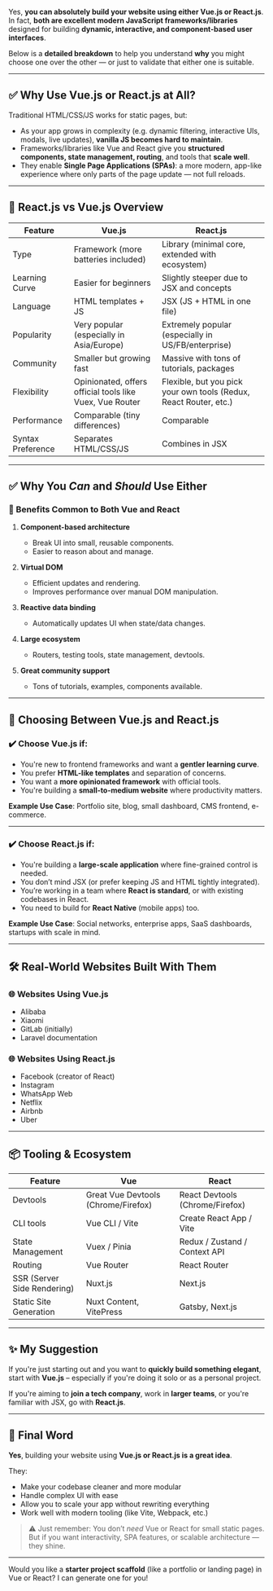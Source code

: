 Yes, **you can absolutely build your website using either Vue.js or React.js**. In fact, **both are excellent modern JavaScript frameworks/libraries** designed for building **dynamic, interactive, and component-based user interfaces**.

Below is a **detailed breakdown** to help you understand **why** you might choose one over the other — or just to validate that either one is suitable.

---

## ✅ Why Use Vue.js or React.js at All?

Traditional HTML/CSS/JS works for static pages, but:

* As your app grows in complexity (e.g. dynamic filtering, interactive UIs, modals, live updates), **vanilla JS becomes hard to maintain**.
* Frameworks/libraries like Vue and React give you **structured components, state management, routing**, and tools that **scale well**.
* They enable **Single Page Applications (SPAs)**: a more modern, app-like experience where only parts of the page update — not full reloads.

---

## 🔄 React.js vs Vue.js Overview

| Feature           | Vue.js                                                   | React.js                                                          |
| ----------------- | -------------------------------------------------------- | ----------------------------------------------------------------- |
| Type              | Framework (more batteries included)                      | Library (minimal core, extended with ecosystem)                   |
| Learning Curve    | Easier for beginners                                     | Slightly steeper due to JSX and concepts                          |
| Language          | HTML templates + JS                                      | JSX (JS + HTML in one file)                                       |
| Popularity        | Very popular (especially in Asia/Europe)                 | Extremely popular (especially in US/FB/enterprise)                |
| Community         | Smaller but growing fast                                 | Massive with tons of tutorials, packages                          |
| Flexibility       | Opinionated, offers official tools like Vuex, Vue Router | Flexible, but you pick your own tools (Redux, React Router, etc.) |
| Performance       | Comparable (tiny differences)                            | Comparable                                                        |
| Syntax Preference | Separates HTML/CSS/JS                                    | Combines in JSX                                                   |

---

## ✅ Why You *Can* and *Should* Use Either

### 🌱 Benefits Common to Both Vue and React

1. **Component-based architecture**

   * Break UI into small, reusable components.
   * Easier to reason about and manage.

2. **Virtual DOM**

   * Efficient updates and rendering.
   * Improves performance over manual DOM manipulation.

3. **Reactive data binding**

   * Automatically updates UI when state/data changes.

4. **Large ecosystem**

   * Routers, testing tools, state management, devtools.

5. **Great community support**

   * Tons of tutorials, examples, components available.

---

## 🧠 Choosing Between Vue.js and React.js

### ✔️ Choose **Vue.js** if:

* You're new to frontend frameworks and want a **gentler learning curve**.
* You prefer **HTML-like templates** and separation of concerns.
* You want a **more opinionated framework** with official tools.
* You're building a **small-to-medium website** where productivity matters.

**Example Use Case**:
Portfolio site, blog, small dashboard, CMS frontend, e-commerce.

---

### ✔️ Choose **React.js** if:

* You're building a **large-scale application** where fine-grained control is needed.
* You don’t mind JSX (or prefer keeping JS and HTML tightly integrated).
* You’re working in a team where **React is standard**, or with existing codebases in React.
* You need to build for **React Native** (mobile apps) too.

**Example Use Case**:
Social networks, enterprise apps, SaaS dashboards, startups with scale in mind.

---

## 🛠️ Real-World Websites Built With Them

### 🌐 Websites Using Vue.js

* Alibaba
* Xiaomi
* GitLab (initially)
* Laravel documentation

### 🌐 Websites Using React.js

* Facebook (creator of React)
* Instagram
* WhatsApp Web
* Netflix
* Airbnb
* Uber

---

## 📦 Tooling & Ecosystem

| Feature                     | Vue                                 | React                           |
| --------------------------- | ----------------------------------- | ------------------------------- |
| Devtools                    | Great Vue Devtools (Chrome/Firefox) | React Devtools (Chrome/Firefox) |
| CLI tools                   | Vue CLI / Vite                      | Create React App / Vite         |
| State Management            | Vuex / Pinia                        | Redux / Zustand / Context API   |
| Routing                     | Vue Router                          | React Router                    |
| SSR (Server Side Rendering) | Nuxt.js                             | Next.js                         |
| Static Site Generation      | Nuxt Content, VitePress             | Gatsby, Next.js                 |

---

## ✨ My Suggestion

If you're just starting out and you want to **quickly build something elegant**, start with **Vue.js** – especially if you're doing it solo or as a personal project.

If you're aiming to **join a tech company**, work in **larger teams**, or you're familiar with JSX, go with **React.js**.

---

## 🚀 Final Word

**Yes**, building your website using **Vue.js or React.js is a great idea**.

They:

* Make your codebase cleaner and more modular
* Handle complex UI with ease
* Allow you to scale your app without rewriting everything
* Work well with modern tooling (like Vite, Webpack, etc.)

> ⚠️ Just remember: You don’t *need* Vue or React for small static pages. But if you want interactivity, SPA features, or scalable architecture — they shine.

---

Would you like a **starter project scaffold** (like a portfolio or landing page) in Vue or React? I can generate one for you!
